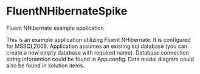 FluentNHibernateSpike
=====================

Fluent NHibernate example application

This is an example application utilizing Fluent NHibernate. It is configured for MSSQL2008.
Application assumes an existing sql database (you can create a new empty database with required name).
Database connection string inforamtion could be found in App.config.
Data model diagram could also be found in solution items.
